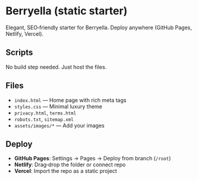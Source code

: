 # Berryella (static starter)

Elegant, SEO‑friendly starter for Berryella. Deploy anywhere (GitHub Pages, Netlify, Vercel).

## Scripts
No build step needed. Just host the files.

## Files
- `index.html` — Home page with rich meta tags
- `styles.css` — Minimal luxury theme
- `privacy.html`, `terms.html`
- `robots.txt`, `sitemap.xml`
- `assets/images/*` — Add your images

## Deploy
- **GitHub Pages**: Settings → Pages → Deploy from branch (`/root`)
- **Netlify**: Drag‑drop the folder or connect repo
- **Vercel**: Import the repo as a static project
